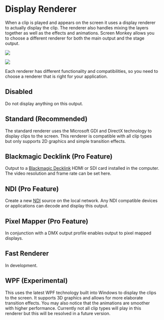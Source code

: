 # Display Renderer

When a clip is played and appears on the screen it uses a display renderer to actually display the clip. The renderer also handles mixing the layers together as well as the effects and animations. Screen Monkey allows you to choose a different renderer for both the main output and the stage output.

![](../../../images/settings-display-main-2.png)

![](../../../images/settings-display-stage-2.png)

Each renderer has different functionality and compatibilities, so you need to choose a renderer that is right for your application.

## Disabled
Do not display anything on this output.

## Standard (Recommended)
The standard renderer uses the Microsoft GDI and DirectX technology to display clips to the screen. This renderer is compatible with all clip types but only supports 2D graphics and simple transition effects.

## Blackmagic Decklink (Pro Feature)
Output to a [Blackmagic Decklink](https://www.blackmagicdesign.com/products) HDMI or SDI card installed in the computer. The video resolution and frame rate can be set here.

## NDI (Pro Feature)
Create a new [NDI](https://ndi.tv) source on the local network. Any NDI compatible devices or applications can decode and display this output.

## Pixel Mapper (Pro Feature)
In conjunction with a DMX output profile enables output to pixel mapped displays.

## Fast Renderer
In development.

## WPF (Experimental)
This uses the latest WPF technology built into Windows to display the clips to the screen. It supports 3D graphics and allows for more elaborate transition effects. You may also notice that the animations are smoother with higher performance. Currently not all clip types will play in this renderer but this will be resolved in a future version.